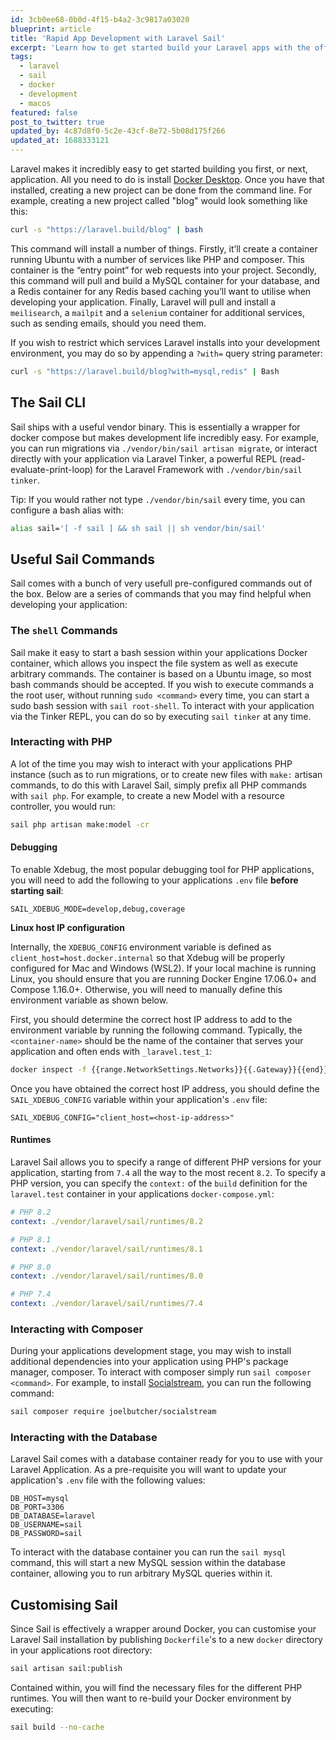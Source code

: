 ```yaml
---
id: 3cb0ee68-0b0d-4f15-b4a2-3c9817a03020
blueprint: article
title: 'Rapid App Development with Laravel Sail'
excerpt: 'Learn how to get started build your Laravel apps with the official Docker development environment for Laravel.'
tags:
  - laravel
  - sail
  - docker
  - development
  - macos
featured: false
post_to_twitter: true
updated_by: 4c87d8f0-5c2e-43cf-8e72-5b08d175f266
updated_at: 1688333121
---
```

Laravel makes it incredibly easy to get started building you first, or next, application. All you need to do is install [Docker Desktop](https://www.docker.com/products/docker-desktop/). Once you have that installed, creating a new project can be done from the command line. For example, creating a new project called "blog" would look something like this:

```bash
curl -s "https://laravel.build/blog" | bash
```

This command will install a number of things. Firstly, it’ll create a container running Ubuntu with a number of services like PHP and composer. This container is the “entry point” for web requests into your project. Secondly, this command will pull and build a MySQL container for your database, and a Redis container for any Redis based caching you’ll want to utilise when developing your application. Finally, Laravel will pull and install a `meilisearch`, a `mailpit` and a `selenium` container for additional services, such as sending emails, should you need them.

If you wish to restrict which services Laravel installs into your development environment, you may do so by appending a `?with=` query string parameter:

```bash
curl -s "https://laravel.build/blog?with=mysql,redis" | Bash
```

## The Sail CLI

Sail ships with a useful vendor binary. This is essentially a wrapper for docker compose but makes development life incredibly easy. For example, you can run migrations via `./vendor/bin/sail artisan migrate`, or interact directly with your application via Laravel Tinker, a powerful REPL (read-evaluate-print-loop) for the Laravel Framework with `./vendor/bin/sail tinker`.

Tip: If you would rather not type `./vendor/bin/sail` every time, you can configure a bash alias with:

```bash
alias sail='[ -f sail ] && sh sail || sh vendor/bin/sail'
```

## Useful Sail Commands

Sail comes with a bunch of very usefull pre-configured commands out of the box. Below are a series of commands that you may find helpful when developing your application:


### The `shell` Commands

Sail make it easy to start a bash session within your applications Docker container, which allows you inspect the file system as well as execute arbitrary commands. The container is based on a Ubuntu image, so most bash commands should be accepted. If you wish to execute commands a the root user, without running `sudo <command>` every time, you can start a sudo bash session with `sail root-shell`. To interact with your application via the Tinker REPL, you can do so by executing `sail tinker` at any time.

### Interacting with PHP

A lot of the time you may wish to interact with your applications PHP instance (such as to run migrations, or to create new files with `make:` artisan commands, to do this with Laravel Sail, simply prefix all PHP commands with `sail php`. For example, to create a new Model with a resource controller, you would run:

```bash
sail php artisan make:model -cr
```

#### Debugging

To enable Xdebug, the most popular debugging tool for PHP applications, you will need to add the following to your applications `.env` file **before starting sail**:

```dotenv
SAIL_XDEBUG_MODE=develop,debug,coverage
```

**Linux host IP configuration**

Internally, the `XDEBUG_CONFIG` environment variable is defined as `client_host=host.docker.internal` so that Xdebug will be properly configured for Mac and Windows (WSL2). If your local machine is running Linux, you should ensure that you are running Docker Engine 17.06.0+ and Compose 1.16.0+. Otherwise, you will need to manually define this environment variable as shown below.

First, you should determine the correct host IP address to add to the environment variable by running the following command. Typically, the `<container-name>` should be the name of the container that serves your application and often ends with `_laravel.test_1`:

```bash
docker inspect -f {{range.NetworkSettings.Networks}}{{.Gateway}}{{end}} <container-name>
```

Once you have obtained the correct host IP address, you should define the `SAIL_XDEBUG_CONFIG` variable within your application's `.env` file:

```dotenv
SAIL_XDEBUG_CONFIG="client_host=<host-ip-address>"
```


#### Runtimes

Laravel Sail allows you to specify a range of different PHP versions for your application, starting from `7.4` all the way to the most recent `8.2`. To specify a PHP version, you can specify the `context:` of the `build` definition for the `laravel.test` container in your applications `docker-compose.yml`:

```yaml
# PHP 8.2
context: ./vendor/laravel/sail/runtimes/8.2

# PHP 8.1
context: ./vendor/laravel/sail/runtimes/8.1

# PHP 8.0
context: ./vendor/laravel/sail/runtimes/8.0

# PHP 7.4
context: ./vendor/laravel/sail/runtimes/7.4
```

### Interacting with Composer

During your applications development stage, you may wish to install additional dependencies into your application using PHP's package manager, composer. To interact with composer simply run `sail composer <command>`. For example, to install [Socialstream](https://docs.socialstream.dev), you can run the following command:

```bash
sail composer require joelbutcher/socialstream
```

### Interacting with the Database

Laravel Sail comes with a database container ready for you to use with your Laravel Application. As a pre-requisite you will want to update your application's `.env` file with the following values:

```dotenv
DB_HOST=mysql
DB_PORT=3306
DB_DATABASE=laravel
DB_USERNAME=sail
DB_PASSWORD=sail
```

To interact with the database container you can run the `sail mysql` command, this will start a new MySQL session within the database container, allowing you to run arbitrary MySQL queries within it.

## Customising Sail

Since Sail is effectively a wrapper around Docker, you can customise your Laravel Sail installation by publishing `Dockerfile`'s to a new `docker` directory in your applications root directory:

```bash
sail artisan sail:publish
```

Contained within, you will find the necessary files for the different PHP runtimes. You will then want to re-build your Docker environment by executing:

```bash
sail build --no-cache
```